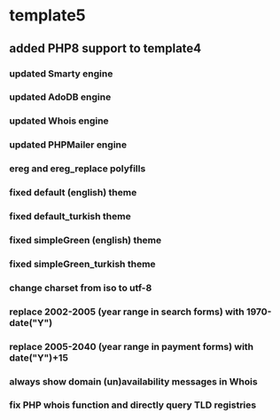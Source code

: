 # template5
## added PHP8 support to template4
### updated Smarty engine
### updated AdoDB engine
### updated Whois engine
### updated PHPMailer engine
### ereg and ereg_replace polyfills
### fixed default (english) theme
### fixed default_turkish theme
### fixed simpleGreen (english) theme
### fixed simpleGreen_turkish theme
### change charset from iso to utf-8
### replace 2002-2005 (year range in search forms) with 1970-date("Y")
### replace 2005-2040 (year range in payment forms) with date("Y")+15
### always show domain (un)availability messages in Whois
### fix PHP whois function and directly query TLD registries
